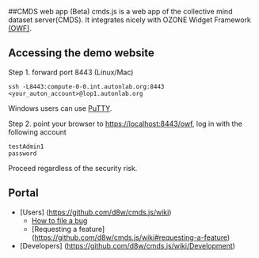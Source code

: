 ##CMDS web app (Beta)
cmds.js is a web app of the collective mind dataset server(CMDS). It integrates nicely with OZONE Widget Framework [(OWF)](http://www.ozoneplatform.org/).

## Accessing the demo website
Step 1. forward port 8443 (Linux/Mac)

```ssh -L8443:compute-0-0.int.autonlab.org:8443 <your_auton_account>@lop1.autonlab.org```

Windows users can use [PuTTY](https://github.com/d8w/cmds.js/wiki#windows).

Step 2. point your browser to [https://localhost:8443/owf](https://localhost:8443/owf), log in with the following account
```
testAdmin1
password
```
Proceed regardless of the security risk.

## Portal
* [Users] (https://github.com/d8w/cmds.js/wiki)
  * [How to file a bug](https://github.com/d8w/cmds.js/wiki#how-to-file-a-bug)
  * [Requesting a feature] (https://github.com/d8w/cmds.js/wiki#requesting-a-feature)
* [Developers] (https://github.com/d8w/cmds.js/wiki/Development)
